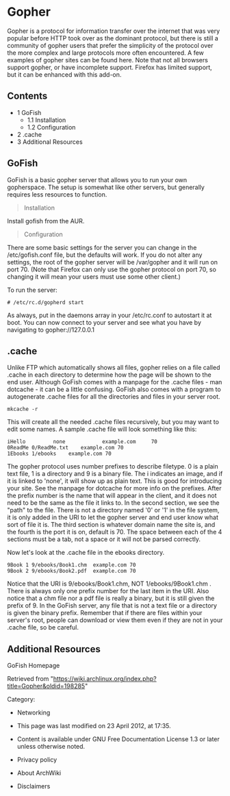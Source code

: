 Gopher
======

Gopher is a protocol for information transfer over the internet that was
very popular before HTTP took over as the dominant protocol, but there
is still a community of gopher users that prefer the simplicity of the
protocol over the more complex and large protocols more often
encountered. A few examples of gopher sites can be found here. Note that
not all browsers support gopher, or have incomplete support. Firefox has
limited support, but it can be enhanced with this add-on.

Contents
--------

-   1 GoFish
    -   1.1 Installation
    -   1.2 Configuration
-   2 .cache
-   3 Additional Resources

GoFish
------

GoFish is a basic gopher server that allows you to run your own
gopherspace. The setup is somewhat like other servers, but generally
requires less resources to function.

> Installation

Install gofish from the AUR.

> Configuration

There are some basic settings for the server you can change in the
/etc/gofish.conf file, but the defaults will work. If you do not alter
any settings, the root of the gopher server will be /var/gopher and it
will run on port 70. (Note that Firefox can only use the gopher protocol
on port 70, so changing it will mean your users must use some other
client.)

To run the server:

    # /etc/rc.d/gopherd start

As always, put in the daemons array in your /etc/rc.conf to autostart it
at boot. You can now connect to your server and see what you have by
navigating to gopher://127.0.0.1

.cache
------

Unlike FTP which automatically shows all files, gopher relies on a file
called .cache in each directory to determine how the page will be shown
to the end user. Although GoFish comes with a manpage for the .cache
files - man dotcache - it can be a little confusing. GoFish also comes
with a program to autogenerate .cache files for all the directories and
files in your server root.

    mkcache -r

This will create all the needed .cache files recursively, but you may
want to edit some names. A sample .cache file will look something like
this:

    iHello         none            example.com     70
    0ReadMe	0/ReadMe.txt	example.com	70
    1Ebooks	1/ebooks	example.com	70

The gopher protocol uses number prefixes to describe filetype. 0 is a
plain text file, 1 is a directory and 9 is a binary file. The i
indicates an image, and if it is linked to 'none', it will show up as
plain text. This is good for introducing your site. See the manpage for
dotcache for more info on the prefixes. After the prefix number is the
name that will appear in the client, and it does not need to be the same
as the file it links to. In the second section, we see the "path" to the
file. There is not a directory named '0' or '1' in the file system, it
is only added in the URI to let the gopher server and end user know what
sort of file it is. The third section is whatever domain name the site
is, and the fourth is the port it is on, default is 70. The space
between each of the 4 sections must be a tab, not a space or it will not
be parsed correctly.

Now let's look at the .cache file in the ebooks directory.

    9Book 1	9/ebooks/Book1.chm	example.com	70
    9Book 2	9/ebooks/Book2.pdf	example.com	70

Notice that the URI is 9/ebooks/Book1.chm, NOT 1/ebooks/9Book1.chm .
There is always only one prefix number for the last item in the URI.
Also notice that a chm file nor a pdf file is really a binary, but it is
still given the prefix of 9. In the GoFish server, any file that is not
a text file or a directory is given the binary prefix. Remember that if
there are files within your server's root, people can download or view
them even if they are not in your .cache file, so be careful.

Additional Resources
--------------------

GoFish Homepage

Retrieved from
"https://wiki.archlinux.org/index.php?title=Gopher&oldid=198285"

Category:

-   Networking

-   This page was last modified on 23 April 2012, at 17:35.
-   Content is available under GNU Free Documentation License 1.3 or
    later unless otherwise noted.
-   Privacy policy
-   About ArchWiki
-   Disclaimers
